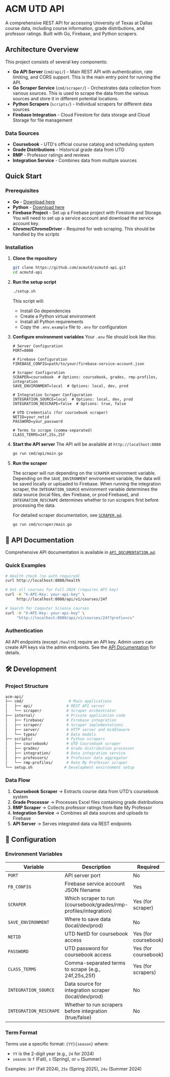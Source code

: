 # ACM UTD API

A comprehensive REST API for accessing University of Texas at Dallas course data, including course information, grade distributions, and professor ratings. Built with Go, Firebase, and Python scrapers.

## Architecture Overview

This project consists of several key components:

- **Go API Server** (`cmd/api/`) - Main REST API with authentication, rate limiting, and CORS support. This is the main entry point for running the API.
- **Go Scraper Service** (`cmd/scraper/`) - Orchestrates data collection from various sources. This is used to scrape the data from the various sources and store it in different potential locations.
- **Python Scrapers** (`scripts/`) - Individual scrapers for different data sources
- **Firebase Integration** - Cloud Firestore for data storage and Cloud Storage for file management

### Data Sources

- **Coursebook** - UTD's official course catalog and scheduling system
- **Grade Distributions** - Historical grade data from UTD
- **RMP** - Professor ratings and reviews
- **Integration Service** - Combines data from multiple sources

## Quick Start

### Prerequisites

- **Go** - [Download here](https://golang.org/dl/)
- **Python** - [Download here](https://www.python.org/downloads/)
- **Firebase Project** - Set up a Firebase project with Firestore and Storage. You will need to set up a service account and download the service account key.
- **Chrome/ChromeDriver** - Required for web scraping. This should be handled by the scripts

### Installation

1. **Clone the repository**

   ```bash
   git clone https://github.com/acmutd/acmutd-api.git
   cd acmutd-api
   ```

2. **Run the setup script**

   ```bash
   ./setup.sh
   ```

   This script will:
   - Install Go dependencies
   - Create a Python virtual environment
   - Install all Python requirements
   - Copy the `.env.example` file to `.env` for configuration

3. **Configure environment variables**
  Your `.env` file should look like this:

   ```env
   # Server Configuration
   PORT=8080

   # Firebase Configuration
   FIREBASE_CONFIG=path/to/your/firebase-service-account.json

   # Scraper Configuration
   SCRAPER=coursebook  # Options: coursebook, grades, rmp-profiles, integration
   SAVE_ENVIRONMENT=local  # Options: local, dev, prod

   # Integration Scraper Configuration
   INTEGRATION_SOURCE=local  # Options: local, dev, prod
   INTEGRATION_RESCRAPE=false  # Options: true, false

   # UTD Credentials (for coursebook scraper)
   NETID=your_netid
   PASSWORD=your_password

   # Terms to scrape (comma-separated)
   CLASS_TERMS=24f,25s,25f
   ```

4. **Start the API server**
The API will be available at `http://localhost:8080`

   ```bash
   go run cmd/api/main.go
   ```

5. **Run the scraper**

    The scraper will run depending on the `SCRAPER` environment variable.
    Depending on the `SAVE_ENVIRONMENT` environment variable, the data will be saved locally or uploaded to Firebase.
    When running the integration scraper, the `INTEGRATION_SOURCE` environment variable determines the data source (local files, dev Firebase, or prod Firebase), and `INTEGRATION_RESCRAPE` determines whether to run scrapers first before processing the data.

    For detailed scraper documentation, see [`SCRAPER.md`](./SCRAPER.md).

   ```bash
   go run cmd/scraper/main.go
   ```

## 📖 API Documentation

Comprehensive API documentation is available in [`API_DOCUMENTATION.md`](./API_DOCUMENTATION.md).

### Quick Examples

```bash
# Health check (no auth required)
curl http://localhost:8080/health

# Get all courses for Fall 2024 (requires API key)
curl -H "X-API-Key: your-api-key" \
     http://localhost:8080/api/v1/courses/24f

# Search for Computer Science courses
curl -H "X-API-Key: your-api-key" \
     "http://localhost:8080/api/v1/courses/24f?prefix=cs"
```

### Authentication

All API endpoints (except `/health`) require an API key. Admin users can create API keys via the admin endpoints. See the [API Documentation](./API_DOCUMENTATION.md) for details.

## 🛠️ Development

### Project Structure

```bash
acm-api/
├── cmd/                    # Main applications
│   ├── api/               # REST API server
│   └── scraper/           # Scraper orchestrator
├── internal/              # Private application code
│   ├── firebase/          # Firebase integration
│   ├── scraper/           # Scraper implementations
│   ├── server/            # HTTP server and middleware
│   └── types/             # Data models
├── scripts/               # Python scrapers
│   ├── coursebook/        # UTD Coursebook scraper
│   ├── grades/            # Grade distribution processor
│   ├── integration/       # Data integration service
│   ├── professors/        # Professor data aggregator
│   └── rmp-profiles/      # Rate My Professor scraper
└── setup.sh              # Development environment setup
```

### Data Flow

1. **Coursebook Scraper** → Extracts course data from UTD's coursebook system
2. **Grade Processor** → Processes Excel files containing grade distributions
3. **RMP Scraper** → Collects professor ratings from Rate My Professor
4. **Integration Service** → Combines all data sources and uploads to Firebase
5. **API Server** → Serves integrated data via REST endpoints

## 🔧 Configuration

### Environment Variables

| Variable | Description | Required | Default |
|----------|-------------|----------|---------|
| `PORT` | API server port | No | `8080` |
| `FB_CONFIG` | Firebase service account JSON filename | Yes | `acmutd-api.json` |
| `SCRAPER` | Which scraper to run (coursebook/grades/rmp-profiles/integration) | Yes (for scraper) | - |
| `SAVE_ENVIRONMENT` | Where to save data (local/dev/prod) | No | `local` |
| `NETID` | UTD NetID for coursebook access | Yes (for coursebook) | - |
| `PASSWORD` | UTD password for coursebook access | Yes (for coursebook) | - |
| `CLASS_TERMS` | Comma-separated terms to scrape (e.g., 24f,25s,25f) | Yes (for scrapers) | - |
| `INTEGRATION_SOURCE` | Data source for integration scraper (local/dev/prod) | No | `local` |
| `INTEGRATION_RESCRAPE` | Whether to run scrapers before integration (true/false) | No | `false` |

### Term Format

Terms use a specific format: `{YY}{season}` where:

- `YY` is the 2-digit year (e.g., `24` for 2024)
- `season` is `f` (Fall), `s` (Spring), or `u` (Summer)

Examples: `24f` (Fall 2024), `25s` (Spring 2025), `24u` (Summer 2024)
